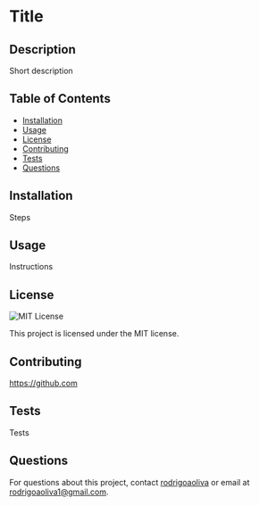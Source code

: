 
  # Title
  
  ## Description
  Short description
  
  ## Table of Contents
  - [Installation](#installation)
  - [Usage](#usage)
  - [License](#license)
  - [Contributing](#contributing)
  - [Tests](#tests)
  - [Questions](#questions)
  
  ## Installation
  Steps
  
  ## Usage
  Instructions
  
  ## License
  ![MIT License](https://img.shields.io/badge/license-MIT-brightgreen)
  
  This project is licensed under the MIT license.
  
  ## Contributing
  https://github.com
  
  ## Tests
  Tests
  
  ## Questions
  For questions about this project, contact [rodrigoaoliva](https://github.com/rodrigoaoliva) or email at rodrigoaoliva1@gmail.com.
  